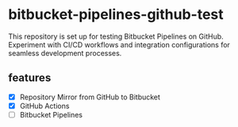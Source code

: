 # bitbucket-pipelines-github-test
This repository is set up for testing Bitbucket Pipelines on GitHub. Experiment with CI/CD workflows and integration configurations for seamless development processes.

## features
- [x] Repository Mirror from GitHub to Bitbucket
- [x] GitHub Actions
- [ ] Bitbucket Pipelines